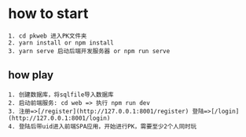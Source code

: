 # how to start

    1. cd pkweb 进入PK文件夹
    2. yarn install or npm install
    3. yarn serve 启动后端开发服务器 or npm run serve

## how play

    1. 创建数据库，将sqlfile导入数据库
    2. 启动前端服务: cd web => 执行 npm run dev
    3. 注册=>[/register](http://127.0.0.1:8001/register) 登陆=>[/login](http://127.0.0.1:8001/login)
    4. 登陆后带uid进入前端SPA应用，开始进行PK，需要至少2个人同时玩
    